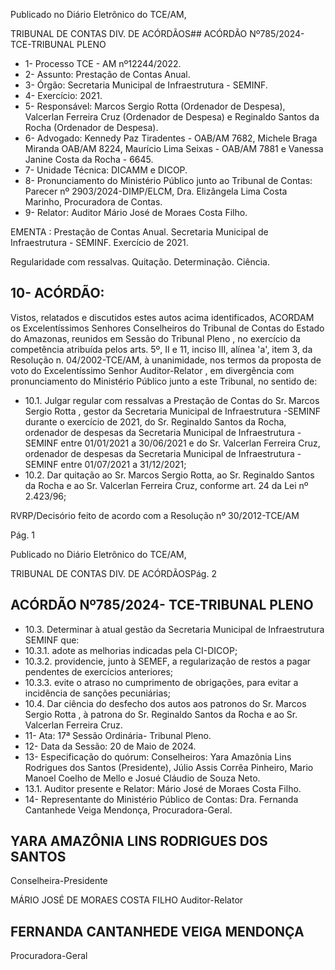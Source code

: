 Publicado  no  Diário  Eletrônico do TCE/AM,

TRIBUNAL DE CONTAS DIV. DE ACÓRDÃOS## ACÓRDÃO Nº785/2024- TCE-TRIBUNAL PLENO

- 1- Processo TCE - AM nº12244/2022.
- 2- Assunto: Prestação de Contas Anual.
- 3- Órgão: Secretaria Municipal de Infraestrutura - SEMINF.
- 4- Exercício: 2021.
- 5- Responsável: Marcos Sergio Rotta (Ordenador de Despesa), Valcerlan Ferreira Cruz (Ordenador de Despesa) e Reginaldo Santos da Rocha (Ordenador de Despesa).
- 6- Advogado: Kennedy  Paz  Tiradentes  -  OAB/AM  7682,  Michele  Braga  Miranda  OAB/AM  8224,  Maurício  Lima  Seixas  -  OAB/AM  7881  e  Vanessa  Janine  Costa  da Rocha - 6645.
- 7- Unidade Técnica: DICAMM e DICOP.
- 8- Pronunciamento  do  Ministério  Público  junto  ao  Tribunal  de  Contas: Parecer  nº 2903/2024-DIMP/ELCM, Dra. Elizângela Lima Costa Marinho, Procuradora de Contas.
- 9- Relator: Auditor Mário José de Moraes Costa Filho.

EMENTA :  Prestação  de  Contas  Anual.  Secretaria Municipal de Infraestrutura - SEMINF. Exercício de 2021.

Regularidade com ressalvas. Quitação. Determinação. Ciência.

## 10-  ACÓRDÃO:

Vistos, relatados e discutidos estes autos acima identificados, ACORDAM os Excelentíssimos Senhores Conselheiros do Tribunal de Contas do Estado do Amazonas, reunidos em Sessão do Tribunal Pleno , no exercício da competência atribuída pelos arts. 5º, II e 11, inciso III, alínea 'a', item 3, da Resolução n. 04/2002-TCE/AM, à unanimidade, nos termos da proposta de voto do Excelentíssimo Senhor Auditor-Relator , em divergência com pronunciamento do Ministério Público junto a este Tribunal, no sentido de:

- 10.1. Julgar regular com ressalvas a Prestação de Contas do Sr. Marcos Sergio Rotta , gestor da Secretaria Municipal de Infraestrutura -SEMINF  durante  o  exercício  de  2021,  do Sr.  Reginaldo  Santos  da Rocha, ordenador de despesas da Secretaria Municipal de Infraestrutura -SEMINF entre 01/01/2021 a 30/06/2021 e do Sr. Valcerlan Ferreira Cruz, ordenador de despesas da Secretaria Municipal de Infraestrutura - SEMINF entre 01/07/2021 a 31/12/2021;
- 10.2. Dar quitação ao Sr. Marcos Sergio Rotta, ao Sr. Reginaldo Santos da Rocha e ao Sr. Valcerlan Ferreira Cruz, conforme art. 24 da Lei nº 2.423/96;

RVRP/Decisório feito de acordo com a Resolução nº 30/2012-TCE/AM

Pág. 1

Publicado  no  Diário  Eletrônico do TCE/AM,

TRIBUNAL DE CONTAS DIV. DE ACÓRDÃOSPág. 2

## ACÓRDÃO Nº785/2024- TCE-TRIBUNAL PLENO

- 10.3. Determinar à  atual  gestão  da Secretaria  Municipal  de  Infraestrutura  SEMINF que:
- 10.3.1. adote as melhorias indicadas pela CI-DICOP;
- 10.3.2. providencie,  junto  à  SEMEF,  a regularização  de  restos  a pagar pendentes de exercícios anteriores;
- 10.3.3. evite o atraso no cumprimento de obrigações, para evitar a incidência de sanções pecuniárias;
- 10.4. Dar ciência do desfecho dos autos aos patronos do Sr. Marcos Sergio Rotta , à  patrona  do Sr.  Reginaldo  Santos  da  Rocha e  ao Sr. Valcerlan Ferreira Cruz.
- 11-  Ata: 17ª Sessão Ordinária- Tribunal Pleno.
- 12-  Data da Sessão: 20 de Maio de 2024.
- 13-  Especificação  do  quórum: Conselheiros:  Yara  Amazônia  Lins  Rodrigues  dos Santos  (Presidente),  Júlio  Assis  Corrêa  Pinheiro,  Mario  Manoel  Coelho  de  Mello  e Josué Cláudio de Souza Neto.
- 13.1. Auditor presente e Relator: Mário José de Moraes Costa Filho.
- 14-  Representante do Ministério Público de Contas: Dra. Fernanda Cantanhede Veiga Mendonça, Procuradora-Geral.

## YARA AMAZÔNIA LINS RODRIGUES DOS SANTOS

Conselheira-Presidente

MÁRIO JOSÉ DE MORAES COSTA FILHO Auditor-Relator

## FERNANDA CANTANHEDE VEIGA MENDONÇA

Procuradora-Geral